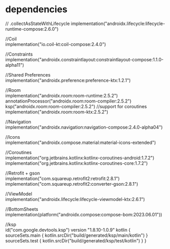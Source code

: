 # dependencies

// .collectAsStateWithLifecycle
implementation("androidx.lifecycle:lifecycle-runtime-compose:2.6.0")

//Coil <br>
implementation("io.coil-kt:coil-compose:2.4.0")

//Constraints <br>
implementation("androidx.constraintlayout:constraintlayout-compose:1.1.0-alpha11")

//Shared Preferences <br>
implementation("androidx.preference:preference-ktx:1.2.1")

//Room <br>
implementation("androidx.room:room-runtime:2.5.2")
annotationProcessor("androidx.room:room-compiler:2.5.2")
ksp("androidx.room:room-compiler:2.5.2")
//support for coroutines <br>
implementation("androidx.room:room-ktx:2.5.2")

//Navigation <br>
implementation("androidx.navigation:navigation-compose:2.4.0-alpha04")

//Icons <br>
implementation("androidx.compose.material:material-icons-extended")

//Coroutines <br>
implementation("org.jetbrains.kotlinx:kotlinx-coroutines-android:1.7.2")
implementation("org.jetbrains.kotlinx:kotlinx-coroutines-core:1.7.2")

//Retrofit + gson <br>
implementation("com.squareup.retrofit2:retrofit:2.8.1")
implementation("com.squareup.retrofit2:converter-gson:2.8.1")

//ViewModel <br>
implementation("androidx.lifecycle:lifecycle-viewmodel-ktx:2.6.1")

//BottomSheets <br>
implementation(platform("androidx.compose:compose-bom:2023.06.01"))

//ksp <br>
id("com.google.devtools.ksp") version "1.8.10-1.0.9"
kotlin {
    sourceSets.main {
        kotlin.srcDir("build/generated/ksp/main/kotlin")
    }
    sourceSets.test {
        kotlin.srcDir("build/generated/ksp/test/kotlin")
    }
}
